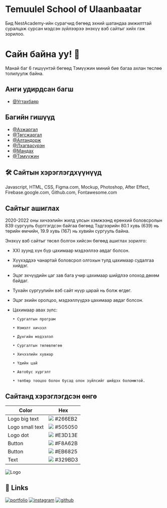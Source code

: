 
# Temuulel School of Ulaanbaatar

Бид NestAcademy-ийн сурагчид бөгөөд эхний шатандаа амжилттай суралцаж сурсан мэдсэн зүйлээрээ энэхүү вэб сайтыг хийх гэж зорилоо.



# Сайн байна уу! 👋
Манай баг 6 гишүүнтэй бөгөөд Тэмүүжин миний бие багаа ахлан төслөө толилуулж байна.


## Анги удирдсан багш

- [@Угтахбаяр](https://github.com/Ugtakh)


## Багийн гишүүд

- [@Азжаргал](https://github.com/AzjargalB)
- [@Төгсжаргал](https://github.com/tugsoz)
- [@Алтандорж](https://github.com/)
- [@Лхагвасүрэн](https://github.com/lhgsuren)
- [@Мандах](https://github.com/Mandakh0114)
- [@Тэмүүжин](https://github.com/temuujin2)


## 🛠 Сайтын хэрэглэгдхүүнүүд
Javascript, HTML, CSS, Figma.com, Mockup, Photoshop, After Effect, Firebase.google.com, Github.com, Fontawesome.com


## Сайтыг ашиглах

2020-2022 оны хичээлийн жилд улсын хэмжээнд ерөнхий боловсролын 839 сургууль
бүртгэгдсэн байгаа бөгөөд Тэдгээрийн 80.1 хувь (639) нь төрийн өмчийн, 19.9 хувь (167)
нь хувийн сургууль байна. 

Энэхүү вэб сайтыг төсөл болгон хийсэн бөгөөд ашиглах зорилго:

- XXI зуунд хүн бүр цахимаар мэдээллээ авдаг болсон.
- Хүүхэддээ чанартай боловсрол олгохын тулд цахимаар судалгаа хийдэг.
- Эцэг эхчүүдийн цаг зав бага учир цахимаар шийдлээ олоход дөхөм байдаг.
- Тухайн сургуулийн вэб сайт нүүр царай нь болж өгдөг.
- Эцэг эхийн оролцоо, мэдээллүүдээ цахимаар авдаг болсон.
- Цахимаар авах зүлс: 

      • Сургалтын програм
      
      • Нэмэлт хичээл
      
      • Дүнгийн мэдээлэл
  
      • Сургалтын төлөвлөгөө 
  
      • Хичээлийн хувиар
      
      • Үдийн цай
  
      • Автобус хүргэлт 
  
      • төлбөр тооцоо болон бусад олон зүйлсийг шийдэх боломжтой.



## Сайтанд хэрэглэгдсэн өнгө

| Color             | Hex                                                                |
| ----------------- | ------------------------------------------------------------------ |
| Logo big text | ![](https://via.placeholder.com/10/266EB2?text=+) #266EB2 |
| Logo small text | ![](https://via.placeholder.com/10/505050?text=+) #505050 |
| Logo dot | ![](https://via.placeholder.com/10/E3D13E?text=+) #E3D13E |
| Button | ![](https://via.placeholder.com/10/F8A62B?text=+) #F8A62B |
| Button | ![](https://via.placeholder.com/10/EB6825?text=+) #EB6825 |
| Text | ![](https://via.placeholder.com/10/329BD3?text=+) #329BD3 |




![Logo](https://firebasestorage.googleapis.com/v0/b/chat-app-f5f1d.appspot.com/o/Logo.png?alt=media&token=c0d3ae23-e163-4fa5-9f84-0df0eeac6019)


## 🔗 Links
[![portfolio](https://img.shields.io/badge/my_portfolio-000?style=for-the-badge&logo=ko-fi&logoColor=white)](http://leap-1.live//)
[![instagram](https://img.shields.io/badge/instagram-0A66C2?style=for-the-badge&logo=instagram&logoColor=white)](https://www.instagram.com/sobri_sb2/)
[![github](https://img.shields.io/badge/github-1DA1F2?style=for-the-badge&logo=github&logoColor=white)](https://github.com/temuujin2/)


